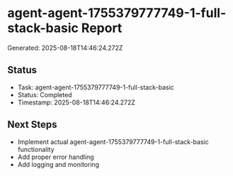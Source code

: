 # agent-agent-1755379777749-1-full-stack-basic Report

Generated: 2025-08-18T14:46:24.272Z

## Status
- Task: agent-agent-1755379777749-1-full-stack-basic
- Status: Completed
- Timestamp: 2025-08-18T14:46:24.272Z

## Next Steps
- Implement actual agent-agent-1755379777749-1-full-stack-basic functionality
- Add proper error handling
- Add logging and monitoring

